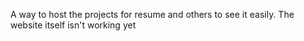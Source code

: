 A way to host the projects for resume and others to see it easily.
The website itself isn't working yet
